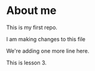 # About me
This is my first repo.

I am making changes to this file

We're adding one more line here.

This is lesson 3.

